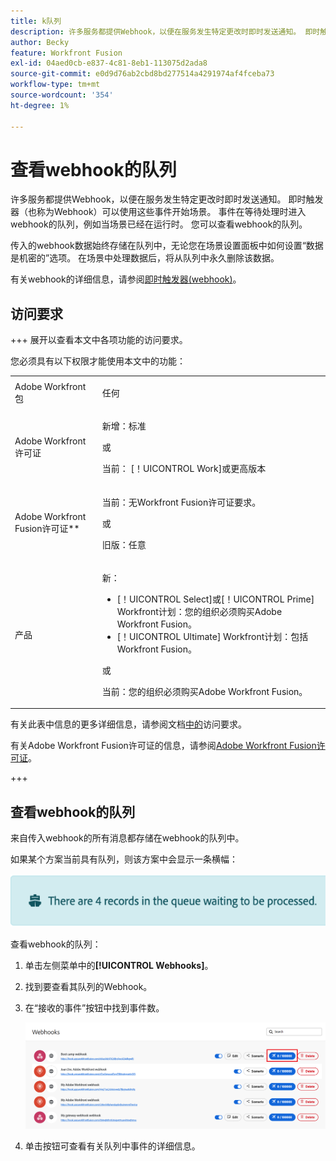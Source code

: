 ```yaml
---
title: k队列
description: 许多服务都提供Webhook，以便在服务发生特定更改时即时发送通知。 即时触发器（也称为Webhook）可以使用这些事件开始场景。 事件在等待处理时进入webhook的队列，例如当场景已经在运行时。 您可以查看webhook的队列。
author: Becky
feature: Workfront Fusion
exl-id: 04aed0cb-e837-4c81-8eb1-113075d2ada8
source-git-commit: e0d9d76ab2cbd8bd277514a4291974af4fceba73
workflow-type: tm+mt
source-wordcount: '354'
ht-degree: 1%

---
```


# 查看webhook的队列

许多服务都提供Webhook，以便在服务发生特定更改时即时发送通知。 即时触发器（也称为Webhook）可以使用这些事件开始场景。 事件在等待处理时进入webhook的队列，例如当场景已经在运行时。 您可以查看webhook的队列。

传入的webhook数据始终存储在队列中，无论您在场景设置面板中如何设置“数据是机密的”选项。 在场景中处理数据后，将从队列中永久删除该数据。

有关webhook的详细信息，请参阅[即时触发器(webhook)](/help/workfront-fusion/references/modules/webhooks-reference.md)。

## 访问要求

+++ 展开以查看本文中各项功能的访问要求。

您必须具有以下权限才能使用本文中的功能：

<table style="table-layout:auto">
 <col> 
 <col> 
 <tbody> 
  <tr> 
   <td role="rowheader">Adobe Workfront包</td> 
   <td> <p>任何</p> </td> 
  </tr> 
  <tr data-mc-conditions=""> 
   <td role="rowheader">Adobe Workfront许可证</td> 
   <td> <p>新增：标准</p><p>或</p><p>当前： [！UICONTROL Work]或更高版本</p> </td> 
  </tr> 
  <tr> 
   <td role="rowheader">Adobe Workfront Fusion许可证**</td> 
   <td>
   <p>当前：无Workfront Fusion许可证要求。</p>
   <p>或</p>
   <p>旧版：任意 </p>
   </td> 
  </tr> 
  <tr> 
   <td role="rowheader">产品</td> 
   <td>
   <p>新：</p> <ul><li>[！UICONTROL Select]或[！UICONTROL Prime] Workfront计划：您的组织必须购买Adobe Workfront Fusion。</li><li>[！UICONTROL Ultimate] Workfront计划：包括Workfront Fusion。</li></ul>
   <p>或</p>
   <p>当前：您的组织必须购买Adobe Workfront Fusion。</p>
   </td> 
  </tr>
 </tbody> 
</table>

有关此表中信息的更多详细信息，请参阅文档[中的](/help/workfront-fusion/references/licenses-and-roles/access-level-requirements-in-documentation.md)访问要求。

有关Adobe Workfront Fusion许可证的信息，请参阅[Adobe Workfront Fusion许可证](/help/workfront-fusion/set-up-and-manage-workfront-fusion/licensing-operations-overview/license-automation-vs-integration.md)。

+++

## 查看webhook的队列

来自传入webhook的所有消息都存储在webhook的队列中。

如果某个方案当前具有队列，则该方案中会显示一条横幅：

![队列横幅](assets/queue-banner.png)

查看webhook的队列：

1. 单击左侧菜单中的&#x200B;**[!UICONTROL Webhooks]**。
1. 找到要查看其队列的Webhook。
1. 在“接收的事件”按钮中找到事件数。

   ![Webhook队列](assets/webhook-queue.png)

1. 单击按钮可查看有关队列中事件的详细信息。
